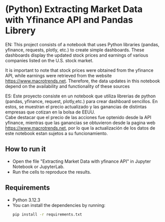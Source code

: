 # (Python) Extracting Market Data with Yfinance API and Pandas Librery

EN:
This project consists of a notebook that uses Python libraries (pandas, yfinance, requests, plotly, etc.) to create simple dashboards. These dashboards display the updated stock prices and earnings of various companies listed on the U.S. stock market.

It is important to note that stock prices were obtained from the yfinance API, while earnings were retrieved from the website https://www.macrotrends.net. Therefore, the data updates in this notebook depend on the availability and functionality of these sources

ES:
Este proyecto consiste en un notebook que utiliza librerias de python (pandas, yfinance, request, plotly,etc.) para crear dashboard sencillos. En estos, se muestran el precio actualizado y las ganancias de distintas empresas que cotizan en la bolsa de EEUU.  
Cabe destacar que el precio de las acciones fue optenido desde la API yfinance, mientras que las ganancias se obtuvieron desde la pagina web https://www.macrotrends.net, por lo que la actualización de los datos de este notebook estan sujetos a su funcionamiento. 

## How to run it

- Open the file "Extracting Market Data with yfinance API" in Jupyter Notebook or JupyterLab.
- Run the cells to reproduce the results.

## Requirements

- Python 3.12.3
- You can install the dependencies by running: 
  ```bash
  pip install -r requirements.txt
